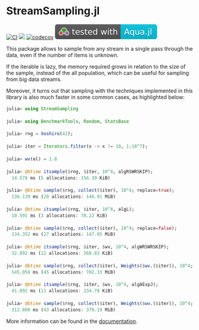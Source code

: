 # StreamSampling.jl

[![CI](https://github.com/JuliaDynamics/StreamSampling.jl/workflows/CI/badge.svg)](https://github.com/JuliaDynamics/StreamSampling.jl/actions?query=workflow%3ACI)
[![](https://img.shields.io/badge/docs-stable-blue.svg)](https://juliadynamics.github.io/StreamSampling.jl/dev/)
[![codecov](https://codecov.io/gh/JuliaDynamics/StreamSampling.jl/graph/badge.svg?token=F8W0MC53Z0)](https://codecov.io/gh/JuliaDynamics/StreamSampling.jl)
[![Aqua QA](https://raw.githubusercontent.com/JuliaTesting/Aqua.jl/master/badge.svg)](https://github.com/JuliaTesting/Aqua.jl)


This package allows to sample from any stream in a single pass through the data, 
even if the number of items is unknown. 

If the iterable is lazy, the memory required grows in relation to the size of the 
sample, instead of the all population, which can be useful for sampling from big 
data streams.

Moreover, it turns out that sampling with the techniques implemented in this library
is also much faster in some common cases, as highlighted below:


```julia
julia> using StreamSampling

julia> using BenchmarkTools, Random, StatsBase

julia> rng = Xoshiro(42);

julia> iter = Iterators.filter(x -> x != 10, 1:10^7);

julia> wv(el) = 1.0

julia> @btime itsample($rng, $iter, 10^4, algRSWRSKIP);
  14.578 ms (5 allocations: 156.39 KiB)

julia> @btime sample($rng, collect($iter), 10^4; replace=true);
  136.139 ms (20 allocations: 146.91 MiB)

julia> @btime itsample($rng, $iter, 10^4, algL);
  10.591 ms (3 allocations: 78.22 KiB)

julia> @btime sample($rng, collect($iter), 10^4; replace=false);
  134.352 ms (27 allocations: 147.05 MiB)

julia> @btime itsample($rng, $iter, $wv, 10^4, algWRSWRSKIP);
  32.892 ms (12 allocations: 568.83 KiB)

julia> @btime sample($rng, collect($iter), Weights($wv.($iter)), 10^4; replace=true);
  545.058 ms (45 allocations: 702.33 MiB)

julia> @btime itsample($rng, $iter, $wv, 10^4, algAExpJ);
  41.092 ms (11 allocations: 234.78 KiB)

julia> @btime sample($rng, collect($iter), Weights($wv.($iter)), 10^4; replace=false);
  312.880 ms (43 allocations: 370.19 MiB)
```

More information can be found in the [documentation](https://juliadynamics.github.io/StreamSampling.jl/dev/).
